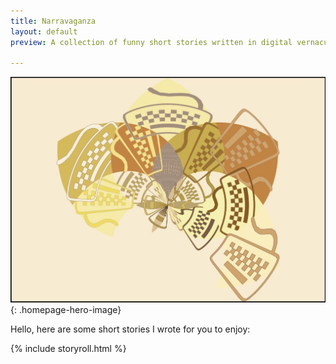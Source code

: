 ```yaml
---
title: Narravaganza
layout: default
preview: A collection of funny short stories written in digital vernacular, the writing style of the Internet. 

---
```

![](/assets/images/avellaneous_satellite.jpg){: .homepage-hero-image}

Hello, here are some short stories I wrote for you to enjoy:

{% include storyroll.html %}
